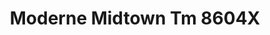 ---
title: Moderne Midtown Tm 8604X
designer: To Market
image_primary: img/8604%20FLOOR%20copy.jpg
href: https://www.tomkt.com/front-row-ballet
description: "Size%3A%207.08%22%20X%2047.24%22%A0/%20Wear%20layer%3A%20.5mm%20%2820mil%29%20/%20Edge%3A%20Square%20/%20Thickness%3A%205.0mm%20%3D%A04.0mm%20Vinyl%20Top%20+%201.0mm%20AcoustX%20Sound%20Absorbing%20Backing%20/%20Sq.ft/Ctn%3A%2023.25%A0/%20Installation%3A%20Glue%20Down"
tags: 
  - to-market
  - loose-lay-lvt-acoustx
category: loose-lay-lvt-acoustx
subtitle: 
manufacturer: ToMarket
slug: /manufacturers/to-market/loose-lay-lvt-acoustx/to-market-moderne-midtown-tm-8604-x
---